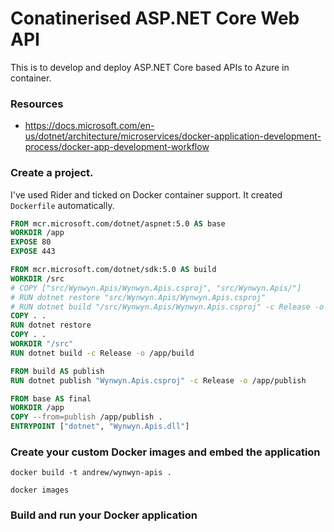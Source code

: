 # Conatinerised ASP.NET Core Web API

This is to develop and deploy ASP.NET Core based APIs to Azure in container.

### Resources

* https://docs.microsoft.com/en-us/dotnet/architecture/microservices/docker-application-development-process/docker-app-development-workflow

### Create a project.

I've used Rider and ticked on Docker container support. It created `Dockerfile` automatically.

```Dockerfile
FROM mcr.microsoft.com/dotnet/aspnet:5.0 AS base
WORKDIR /app
EXPOSE 80
EXPOSE 443

FROM mcr.microsoft.com/dotnet/sdk:5.0 AS build
WORKDIR /src
# COPY ["src/Wynwyn.Apis/Wynwyn.Apis.csproj", "src/Wynwyn.Apis/"]
# RUN dotnet restore "src/Wynwyn.Apis/Wynwyn.Apis.csproj"
# RUN dotnet build "/src/Wynwyn.Apis/Wynwyn.Apis.csproj" -c Release -o /app/build
COPY . .
RUN dotnet restore
COPY . .
WORKDIR "/src"
RUN dotnet build -c Release -o /app/build

FROM build AS publish
RUN dotnet publish "Wynwyn.Apis.csproj" -c Release -o /app/publish

FROM base AS final
WORKDIR /app
COPY --from=publish /app/publish .
ENTRYPOINT ["dotnet", "Wynwyn.Apis.dll"]
```

### Create your custom Docker images and embed the application

```
docker build -t andrew/wynwyn-apis .

docker images
```

### Build and run your Docker application

